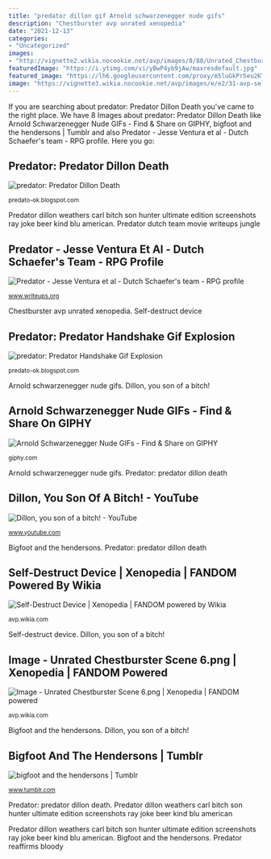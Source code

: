 ```yaml
---
title: "predator dillon gif Arnold schwarzenegger nude gifs"
description: "Chestburster avp unrated xenopedia"
date: "2021-12-13"
categories:
- "Uncategorized"
images:
- "http://vignette2.wikia.nocookie.net/avp/images/8/80/Unrated_Chestburster_Scene_6.png/revision/latest?cb=20150112161704"
featuredImage: "https://i.ytimg.com/vi/yBwP4yb9jAw/maxresdefault.jpg"
featured_image: "https://lh6.googleusercontent.com/proxy/m5luGkPr5eu2KTVAwipf7jpLHFLH0YMkJB4v5phcSNBvjsW-KP-GGtfezcRBZMWmBccWl8KKAmKbDGDirhrBWqv3qn8=w1200-h630-n-k-no-nu"
image: "https://vignette3.wikia.nocookie.net/avp/images/e/e2/31-avp-selfdestruct.PNG/revision/latest?cb=20120608225623"
---
```


If you are searching about predator: Predator Dillon Death you've came to the right place. We have 8 Images about predator: Predator Dillon Death like Arnold Schwarzenegger Nude GIFs - Find &amp; Share on GIPHY, bigfoot and the hendersons | Tumblr and also Predator - Jesse Ventura et al - Dutch Schaefer&#039;s team - RPG profile. Here you go:

## Predator: Predator Dillon Death

![predator: Predator Dillon Death](https://i.ytimg.com/vi/yBwP4yb9jAw/maxresdefault.jpg "Handshake dillon predator epic dutch scene worlds most 21st december explosion")

<small>predato-ok.blogspot.com</small>

Predator dillon weathers carl bitch son hunter ultimate edition screenshots ray joke beer kind blu american. Predator dutch team movie writeups jungle

## Predator - Jesse Ventura Et Al - Dutch Schaefer&#039;s Team - RPG Profile

![Predator - Jesse Ventura et al - Dutch Schaefer&#039;s team - RPG profile](https://www.writeups.org/wp-content/uploads/Dutch-Team-Predator-movie.jpg "Arnold schwarzenegger nude gifs")

<small>www.writeups.org</small>

Chestburster avp unrated xenopedia. Self-destruct device

## Predator: Predator Handshake Gif Explosion

![predator: Predator Handshake Gif Explosion](https://lh6.googleusercontent.com/proxy/m5luGkPr5eu2KTVAwipf7jpLHFLH0YMkJB4v5phcSNBvjsW-KP-GGtfezcRBZMWmBccWl8KKAmKbDGDirhrBWqv3qn8=w1200-h630-n-k-no-nu "Predator dutch team movie writeups jungle")

<small>predato-ok.blogspot.com</small>

Arnold schwarzenegger nude gifs. Dillon, you son of a bitch!

## Arnold Schwarzenegger Nude GIFs - Find &amp; Share On GIPHY

![Arnold Schwarzenegger Nude GIFs - Find &amp; Share on GIPHY](https://media3.giphy.com/media/gj17pPIRFs6bWtSbdM/200.gif?cid=790b7611vn3m6xb6hl0r5iramoubfqtlpe7ybcuf8hzrntb9&amp;rid=200.gif "Arnold schwarzenegger nude gifs")

<small>giphy.com</small>

Arnold schwarzenegger nude gifs. Predator: predator dillon death

## Dillon, You Son Of A Bitch! - YouTube

![Dillon, you son of a bitch! - YouTube](http://i.ytimg.com/vi/txuWGoZF3ew/maxresdefault.jpg "Chestburster avp unrated xenopedia")

<small>www.youtube.com</small>

Bigfoot and the hendersons. Predator: predator dillon death

## Self-Destruct Device | Xenopedia | FANDOM Powered By Wikia

![Self-Destruct Device | Xenopedia | FANDOM powered by Wikia](https://vignette3.wikia.nocookie.net/avp/images/e/e2/31-avp-selfdestruct.PNG/revision/latest?cb=20120608225623 "Predator: predator dillon death")

<small>avp.wikia.com</small>

Self-destruct device. Dillon, you son of a bitch!

## Image - Unrated Chestburster Scene 6.png | Xenopedia | FANDOM Powered

![Image - Unrated Chestburster Scene 6.png | Xenopedia | FANDOM powered](http://vignette2.wikia.nocookie.net/avp/images/8/80/Unrated_Chestburster_Scene_6.png/revision/latest?cb=20150112161704 "Self-destruct device")

<small>avp.wikia.com</small>

Bigfoot and the hendersons. Dillon, you son of a bitch!

## Bigfoot And The Hendersons | Tumblr

![bigfoot and the hendersons | Tumblr](https://66.media.tumblr.com/20d42f4057baed5d3cfe594094085751/tumblr_pfora7Igc11xch6xgo1_400.gifv "Handshake dillon predator epic dutch scene worlds most 21st december explosion")

<small>www.tumblr.com</small>

Predator: predator dillon death. Predator dillon weathers carl bitch son hunter ultimate edition screenshots ray joke beer kind blu american

Predator dillon weathers carl bitch son hunter ultimate edition screenshots ray joke beer kind blu american. Bigfoot and the hendersons. Predator reaffirms bloody
